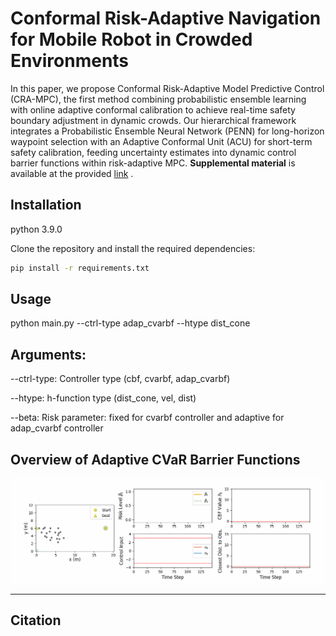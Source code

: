 # Conformal Risk-Adaptive Navigation for Mobile Robot in Crowded Environments
In this paper, we propose Conformal Risk-Adaptive Model Predictive Control (CRA-MPC), the first method combining probabilistic ensemble learning with online adaptive conformal calibration to achieve real-time safety boundary adjustment in dynamic crowds. Our hierarchical framework integrates a Probabilistic Ensemble Neural Network (PENN) for long-horizon waypoint selection with an Adaptive Conformal Unit (ACU) for
short-term safety calibration, feeding uncertainty estimates into dynamic control barrier functions within risk-adaptive MPC.
**Supplemental material** is available at the provided [link](https://github.com/user-attachments/files/22711327/Supplementary_material_for_IV-1.pdf)
.

## Installation
python 3.9.0

Clone the repository and install the required dependencies:

```bash
pip install -r requirements.txt
```

## Usage 

python main.py --ctrl-type adap_cvarbf --htype dist_cone  

## Arguments:

--ctrl-type: Controller type (cbf, cvarbf, adap_cvarbf)

--htype: h-function type (dist_cone, vel, dist)

--beta: Risk parameter: fixed for cvarbf controller and adaptive for adap_cvarbf controller

## Overview of Adaptive CVaR Barrier Functions
![Overview of Adaptive CVaR Barrier Functions](/config/20obs/figures/sample.gif)



---

## Citation
